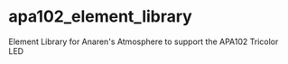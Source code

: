 # apa102_element_library
Element Library for Anaren's Atmosphere to support the APA102 Tricolor LED
